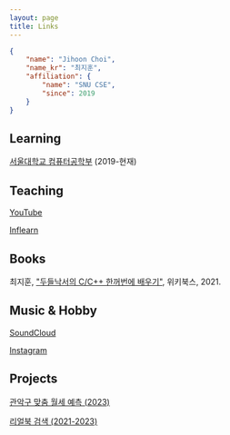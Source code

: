 ```yaml
---
layout: page
title: Links
---
```


```json
{
    "name": "Jihoon Choi",
    "name_kr": "최지훈",
    "affiliation": {
        "name": "SNU CSE",
        "since": 2019
    }
}
```

## Learning

[서울대학교 컴퓨터공학부](https://cse.snu.ac.kr/) (2019-현재)

## Teaching

[YouTube](https://www.youtube.com/@doodle-ns)

[Inflearn](https://www.inflearn.com/course/c%EC%96%B8%EC%96%B4-%EB%91%90%EB%93%A4%EB%82%99%EC%84%9C)

## Books

최지훈, ["두들낙서의 C/C++ 한꺼번에 배우기"](https://www.yes24.com/Product/Goods/101880448), 위키북스, 2021.

## Music & Hobby

[SoundCloud](https://soundcloud.com/i_dont_have_name)

[Instagram](https://www.instagram.com/japtanghobby/)

## Projects

[관악구 맞춤 월세 예측 (2023)](https://doodle0-gwanak-room-main-ocbqt1.streamlit.app/)

[리얼북 검색 (2021-2023)](https://realbook.kro.kr/)
